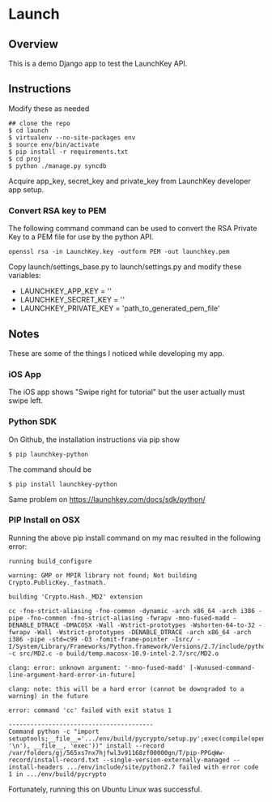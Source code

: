 # Launch

## Overview

This is a demo Django app to test the LaunchKey API.

## Instructions

Modify these as needed

    ## clone the repo
    $ cd launch
    $ virtualenv --no-site-packages env
    $ source env/bin/activate
    $ pip install -r requirements.txt
    $ cd proj
    $ python ./manage.py syncdb

Acquire app_key, secret_key and private_key from LaunchKey
developer app setup. 

### Convert RSA key to PEM

The following command command can be used to convert the RSA Private Key to
a PEM file for use by the python API.

    openssl rsa -in LaunchKey.key -outform PEM -out launchkey.pem

Copy launch/settings_base.py to launch/settings.py
and modify these variables:

 * LAUNCHKEY_APP_KEY = ''
 * LAUNCHKEY_SECRET_KEY = ''
 * LAUNCHKEY_PRIVATE_KEY = 'path_to_generated_pem_file'

## Notes

These are some of the things I noticed while developing my app.

### iOS App

The iOS app shows "Swipe right for tutorial" but the user actually must
swipe left.

### Python SDK

On Github, the installation instructions via pip show

    $ pip launchkey-python

The command should be

    $ pip install launchkey-python

Same problem on https://launchkey.com/docs/sdk/python/

### PIP Install on OSX

Running the above pip install command on my mac
resulted in the following error:

```
running build_configure

warning: GMP or MPIR library not found; Not building Crypto.PublicKey._fastmath.

building 'Crypto.Hash._MD2' extension

cc -fno-strict-aliasing -fno-common -dynamic -arch x86_64 -arch i386 -pipe -fno-common -fno-strict-aliasing -fwrapv -mno-fused-madd -DENABLE_DTRACE -DMACOSX -Wall -Wstrict-prototypes -Wshorten-64-to-32 -fwrapv -Wall -Wstrict-prototypes -DENABLE_DTRACE -arch x86_64 -arch i386 -pipe -std=c99 -O3 -fomit-frame-pointer -Isrc/ -I/System/Library/Frameworks/Python.framework/Versions/2.7/include/python2.7 -c src/MD2.c -o build/temp.macosx-10.9-intel-2.7/src/MD2.o

clang: error: unknown argument: '-mno-fused-madd' [-Wunused-command-line-argument-hard-error-in-future]

clang: note: this will be a hard error (cannot be downgraded to a warning) in the future

error: command 'cc' failed with exit status 1

----------------------------------------
Command python -c "import setuptools;__file__='.../env/build/pycrypto/setup.py';exec(compile(open(__file__).read().replace('\r\n', '\n'), __file__, 'exec'))" install --record /var/folders/gj/565xs7nx7hjfwl3v91168zf00000gn/T/pip-PPGqWw-record/install-record.txt --single-version-externally-managed --install-headers .../env/include/site/python2.7 failed with error code 1 in .../env/build/pycrypto
```

Fortunately, running this on Ubuntu Linux was successful.
